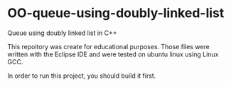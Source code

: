 # OO-queue-using-doubly-linked-list
Queue using doubly linked list in C++

This repoitory was create for educational purposes.
Those files were written with the Eclipse IDE and were tested on ubuntu linux using Linux GCC.

In order to run this project, you should build it first.
